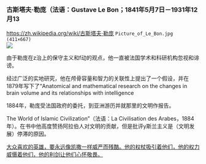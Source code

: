 ### 古斯塔夫·勒庞（法语：Gustave Le Bon；1841年5月7日－1931年12月13
https://zh.wikipedia.org/wiki/古斯塔夫·勒庞
`Picture_of_Le_Bon.jpg (411×667)`<br>
![](https://upload.wikimedia.org/wikipedia/commons/6/6b/Picture_of_Le_Bon.jpg)

由于勒庞在z治上的保守主义和f动的观点，他一直被法国学术和科研机构忽视和诽谤。

经过广泛的实地研究，他在颅骨容量和智力的关联性上提出了一个假设，并在1879年写下了“Anatomical and mathematical research on the changes in brain volume and its relationships with intelligence

1884年，勒庞受法国政府的委托，到亚洲游历并就那里的文明作报告。

The World of Islamic Civilization”（法语：La Civilisation des Arabes，1884年）。在书中他高度赞扬阿拉伯人对文明的贡献，但是批评y斯兰主义是（文明发展）停滞的原因。

<u>大众喜欢的英雄，要永远像凯撒一样威严而残酷。他的权杖吸引着他们，他的权力威慑着他们，他的利剑让他们心怀敬畏。
